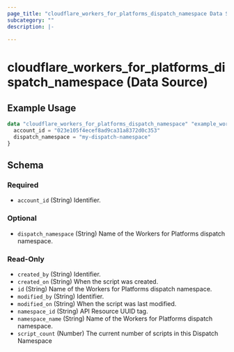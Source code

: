 ```yaml
---
page_title: "cloudflare_workers_for_platforms_dispatch_namespace Data Source - Cloudflare"
subcategory: ""
description: |-
  
---
```


# cloudflare_workers_for_platforms_dispatch_namespace (Data Source)



## Example Usage

```terraform
data "cloudflare_workers_for_platforms_dispatch_namespace" "example_workers_for_platforms_dispatch_namespace" {
  account_id = "023e105f4ecef8ad9ca31a8372d0c353"
  dispatch_namespace = "my-dispatch-namespace"
}
```

<!-- schema generated by tfplugindocs -->
## Schema

### Required

- `account_id` (String) Identifier.

### Optional

- `dispatch_namespace` (String) Name of the Workers for Platforms dispatch namespace.

### Read-Only

- `created_by` (String) Identifier.
- `created_on` (String) When the script was created.
- `id` (String) Name of the Workers for Platforms dispatch namespace.
- `modified_by` (String) Identifier.
- `modified_on` (String) When the script was last modified.
- `namespace_id` (String) API Resource UUID tag.
- `namespace_name` (String) Name of the Workers for Platforms dispatch namespace.
- `script_count` (Number) The current number of scripts in this Dispatch Namespace



